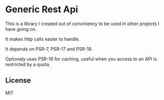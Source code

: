 # Generic Rest Api
This is a library I created out of conviniency to be used in other projects I have going on.

It makes http calls easier to handle.

It depends on PSR-7, PSR-17 and PSR-18.

Optionaly uses PSR-16 for caching, useful when you access to an API is restricted by a quota.

## License
MIT
